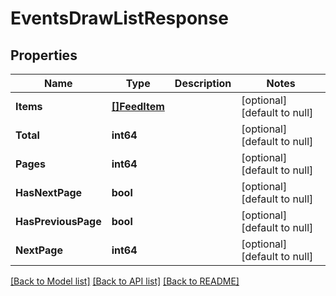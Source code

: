 # EventsDrawListResponse

## Properties
Name | Type | Description | Notes
------------ | ------------- | ------------- | -------------
**Items** | [**[]FeedItem**](FeedItem.md) |  | [optional] [default to null]
**Total** | **int64** |  | [optional] [default to null]
**Pages** | **int64** |  | [optional] [default to null]
**HasNextPage** | **bool** |  | [optional] [default to null]
**HasPreviousPage** | **bool** |  | [optional] [default to null]
**NextPage** | **int64** |  | [optional] [default to null]

[[Back to Model list]](../README.md#documentation-for-models) [[Back to API list]](../README.md#documentation-for-api-endpoints) [[Back to README]](../README.md)



